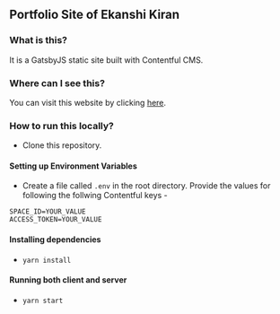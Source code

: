 ## Portfolio Site of Ekanshi Kiran

### What is this?

It is a GatsbyJS static site built with Contentful CMS.

### Where can I see this?

You can visit this website by clicking [here](https://ekanshi.design/).

### How to run this locally?

- Clone this repository.

#### Setting up Environment Variables

- Create a file called `.env` in the root directory. Provide the values for following the follwing Contentful keys -

```
SPACE_ID=YOUR_VALUE
ACCESS_TOKEN=YOUR_VALUE
```

#### Installing dependencies

- `yarn install`

#### Running both client and server

- `yarn start`
